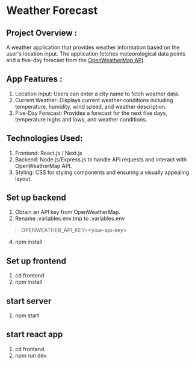 # Weather Forecast
## Project Overview :
A weather application that provides weather information based on the user's location input. The application fetches meteorological data points and a five-day forecast from the [OpenWeatherMap API](https://openweathermap.org/).

## App Features :
1) Location Input: Users can enter a city name to fetch weather data.
2) Current Weather: Displays current weather conditions including temperature, humidity, wind speed, and weather description.
3) Five-Day Forecast: Provides a forecast for the next five days, temperature highs and lows, and weather conditions.

## Technologies Used:
1) Frontend: React.js / Next.js
2) Backend: Node.js/Express.js to handle API requests and interact with OpenWeatherMap API.
3) Styling: CSS for styling components and ensuring a visually appealing layout.

## Set up backend
1) Obtain an API key from OpenWeatherMap.
2) Rename .variables.env.tmp to .variables.env 
> OPENWEATHER_API_KEY=\<your-api-key\>
4) npm install

## Set up frontend
1) cd frontend
2) npm install

## start server
1) npm start

## start react app
1) cd frontend
2) npm run dev
